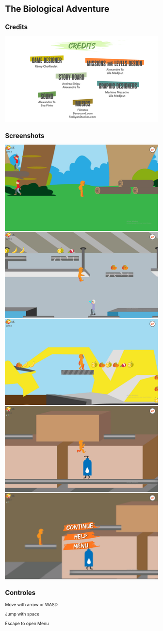 # The Biological Adventure
## Credits
![Alt text](./Assets/Images/CREDITSEN.png?raw=false "Credits")
## Screenshots
![Alt text](./Screenshots/level1.png?raw=true "Level 1")
![Alt text](./Screenshots/level2.png?raw=true "Level 2")
![Alt text](./Screenshots/level3.png?raw=true "Level 3")
![Alt text](./Screenshots/Boss1.png?raw=true "Boss 1")
![Alt text](./Screenshots/Menu.png?raw=true "Menu")
## Controles
Move with arrow or WASD

Jump with space

Escape to open Menu
